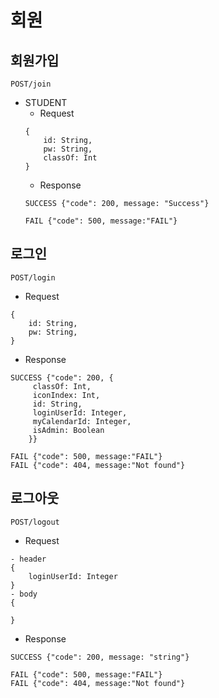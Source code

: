 회원
=
회원가입
-
```
POST/join
```
- STUDENT
    - Request
    ```
    {
        id: String,
        pw: String,
        classOf: Int
    }
    ```
    - Response
    ```
    SUCCESS {"code": 200, message: "Success"}
    ```
    ```
    FAIL {"code": 500, message:"FAIL"}
    
    ```
로그인
-
```
POST/login
```
 - Request
```
{
    id: String,
    pw: String,
}
```
- Response
```
SUCCESS {"code": 200, {
     classOf: Int,
     iconIndex: Int,
     id: String,
     loginUserId: Integer,
     myCalendarId: Integer,
     isAdmin: Boolean
    }}
```
```
FAIL {"code": 500, message:"FAIL"}
FAIL {"code": 404, message:"Not found"}
```
로그아웃
-
```
POST/logout
```
 - Request
```
- header
{
    loginUserId: Integer
}
- body
{
   
}
```
- Response
```
SUCCESS {"code": 200, message: "string"}
```
```
FAIL {"code": 500, message:"FAIL"}
FAIL {"code": 404, message:"Not found"}
```